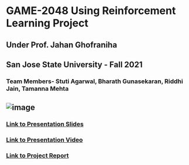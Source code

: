 # GAME-2048 Using Reinforcement Learning Project
## Under Prof. Jahan Ghofraniha
## San Jose State University - Fall 2021
### Team Members- Stuti Agarwal, Bharath Gunasekaran, Riddhi Jain, Tamanna Mehta
## ![image](https://user-images.githubusercontent.com/71077352/144545301-e493fe19-9c60-4cda-98fa-0eca74124ad5.png)


### [Link to Presentation Slides](https://github.com/bharathGuna/CMPE-260-2048/blob/master/2048%20presentation.pdf)
### [Link to Presentation Video](https://drive.google.com/file/d/1qvrrovpoWPYY0hCMnV3hBLAaF7jqgXjW/view?usp=sharing)
### [Link to Project Report]()
